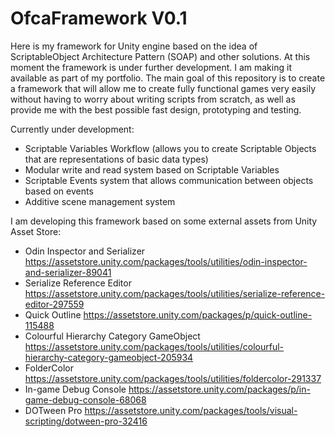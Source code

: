 # OfcaFramework V0.1
 Here is my framework for Unity engine based on the idea of ScriptableObject Architecture Pattern (SOAP) and other solutions.  At this moment the framework is under further development. I am making it available as part of my portfolio.
 The main goal of this repository is to create a framework that will allow me to create fully functional games very easily without having to worry about writing scripts from scratch, as well as provide me with the best possible fast design, prototyping and testing.

Currently under development:
- Scriptable Variables Workflow (allows you to create Scriptable Objects that are representations of basic data types)
- Modular write and read system based on Scriptable Variables
- Scriptable Events system that allows communication between objects based on events
- Additive scene management system

I am developing this framework based on some external assets from Unity Asset Store:
- Odin Inspector and Serializer https://assetstore.unity.com/packages/tools/utilities/odin-inspector-and-serializer-89041
- Serialize Reference Editor https://assetstore.unity.com/packages/tools/utilities/serialize-reference-editor-297559
- Quick Outline https://assetstore.unity.com/packages/p/quick-outline-115488
- Colourful Hierarchy Category GameObject https://assetstore.unity.com/packages/tools/utilities/colourful-hierarchy-category-gameobject-205934
- FolderColor https://assetstore.unity.com/packages/tools/utilities/foldercolor-291337
- In-game Debug Console https://assetstore.unity.com/packages/p/in-game-debug-console-68068
- DOTween Pro https://assetstore.unity.com/packages/tools/visual-scripting/dotween-pro-32416
